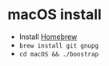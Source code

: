 # macOS install

- Install [Homebrew](http://brew.sh/)
- `brew install git gnupg`
- `cd macOS && ./boostrap`


